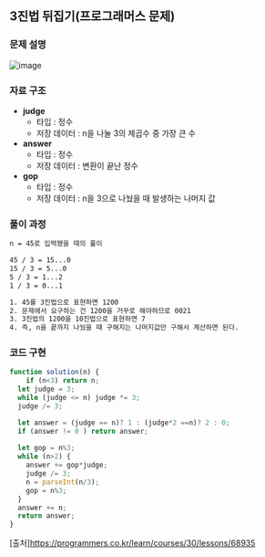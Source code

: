 ## 3진법 뒤집기(프로그래머스 문제)


### 문제 설명

![image](https://user-images.githubusercontent.com/39308313/142717596-c9404214-32cb-4c5b-9479-8b953f502dfe.png)

### 자료 구조

- **judge**
    - 타입 : 정수
    - 저장 데이터 : n을 나눌 3의 제곱수 중 가장 큰 수
- **answer**
    - 타입 : 정수
    - 저장 데이터 : 변환이 끝난 정수
- **gop**
    - 타입 : 정수
    - 저장 데이터 : n을 3으로 나눴을 때 발생하는 나머지 값


### 풀이 과정

```txt
n = 45로 입력됐을 때의 풀이

45 / 3 = 15...0
15 / 3 = 5...0
5 / 3 = 1...2
1 / 3 = 0...1

1. 45를 3진법으로 표현하면 1200
2. 문제에서 요구하는 건 1200을 거꾸로 해야하므로 0021
3. 3진법의 1200을 10진법으로 표현하면 7
4. 즉, n을 끝까지 나눴을 때 구해지는 나머지값만 구해서 계산하면 된다.
```

### 코드 구현

```javascript
function solution(n) {
    if (n<3) return n;
  let judge = 3;
  while (judge <= n) judge *= 3;
  judge /= 3;

  let answer = (judge == n)? 1 : (judge*2 ==n)? 2 : 0;
  if (answer != 0 ) return answer;
  
  let gop = n%3;
  while (n>2) {
    answer += gop*judge;
    judge /= 3;
    n = parseInt(n/3);
    gop = n%3;      
  }
  answer += n;
  return answer;
}
```

[출처]<https://programmers.co.kr/learn/courses/30/lessons/68935>
